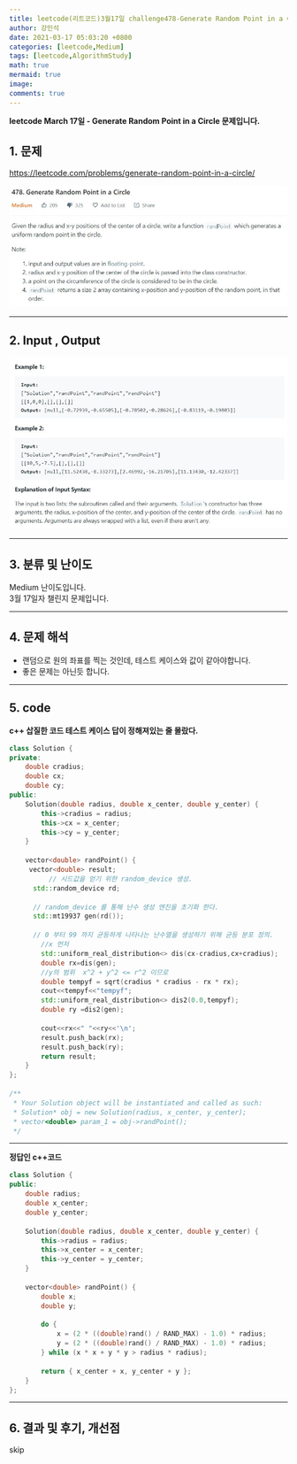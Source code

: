 ```yaml
---
title: leetcode(리트코드)3월17일 challenge478-Generate Random Point in a Circle
author: 강민석
date: 2021-03-17 05:03:20 +0800
categories: [leetcode,Medium]
tags: [leetcode,AlgorithmStudy]
math: true
mermaid: true
image: 
comments: true
---
```


**leetcode March 17일 - Generate Random Point in a Circle 문제입니다.**

## 1. 문제
<https://leetcode.com/problems/generate-random-point-in-a-circle/>  

![](/assets/img/sample/leetcode/478/Problem.JPG)  

-----  

## 2. Input , Output

![](/assets/img/sample/leetcode/478/input.JPG)  


-----  

## 3. 분류 및 난이도

Medium 난이도입니다.  
3월 17일자 챌린지 문제입니다. 

-----  

## 4. 문제 해석

- 랜덤으로 원의 좌표를 찍는 것인데, 테스트 케이스와 값이 같아야합니다.
- 좋은 문제는 아닌듯 합니다.


-----  

## 5. code

**c++ 삽질한 코드 테스트 케이스 답이 정해져있는 줄 몰랐다.**


```c++
class Solution {
private:
    double cradius;
    double cx;
    double cy;
public:
    Solution(double radius, double x_center, double y_center) {
        this->cradius = radius;
        this->cx = x_center;
        this->cy = y_center;
    }
    
    vector<double> randPoint() {
     vector<double> result;
          // 시드값을 얻기 위한 random_device 생성.
      std::random_device rd;

      // random_device 를 통해 난수 생성 엔진을 초기화 한다.
      std::mt19937 gen(rd());

      // 0 부터 99 까지 균등하게 나타나는 난수열을 생성하기 위해 균등 분포 정의.
        //x 먼저
        std::uniform_real_distribution<> dis(cx-cradius,cx+cradius);
        double rx=dis(gen);
        //y의 범위  x^2 + y^2 <= r^2 이므로 
        double tempyf = sqrt(cradius * cradius - rx * rx);
        cout<<tempyf<<"tempyf";
        std::uniform_real_distribution<> dis2(0.0,tempyf);
        double ry =dis2(gen);
        
        cout<<rx<<" "<<ry<<'\n';
        result.push_back(rx);
        result.push_back(ry);
        return result;
    }
};

/**
 * Your Solution object will be instantiated and called as such:
 * Solution* obj = new Solution(radius, x_center, y_center);
 * vector<double> param_1 = obj->randPoint();
 */
```

-----  

**정답인 c++코드**

```c++
class Solution {
public:
    double radius;
    double x_center;
    double y_center;
    
    Solution(double radius, double x_center, double y_center) {
        this->radius = radius;
        this->x_center = x_center;
        this->y_center = y_center;
    }
    
    vector<double> randPoint() {
        double x;
        double y;
        
        do {
            x = (2 * ((double)rand() / RAND_MAX) - 1.0) * radius;
            y = (2 * ((double)rand() / RAND_MAX) - 1.0) * radius;
        } while (x * x + y * y > radius * radius);
        
        return { x_center + x, y_center + y };
    }
};
```

-----

## 6. 결과 및 후기, 개선점

skip